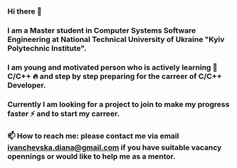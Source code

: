 ### Hi there 👋
### I am a Master student in Computer Systems Software Engineering at National Technical University of Ukraine "Kyiv Polytechnic Institute".
### I am young and motivated person who is actively learning 🌱 C/C++ 🔥 and step by step preparing for the carreer of C/C++ Developer. 
### Currently I am looking for a project to join to make my progress faster :zap: and to start my carreer.

### 📫 How to reach me: please contact me via email ivanchevska.diana@gmail.com if you have suitable vacancy opennings or would like to help me as a mentor.
### 

<!--
**DavDiva/DavDiva** is a ✨ _special_ ✨ repository because its `README.md` (this file) appears on your GitHub profile.

Here are some ideas to get you started:

- 🔭 I’m currently working on ...
- 🌱 I’m currently learning ...
- 👯 I’m looking to collaborate on ...
- 🤔 I’m looking for help with ...
- 💬 Ask me about ...
- 📫 How to reach me: ...
- 😄 Pronouns: ...
- ⚡ Fun fact: ...
-->

